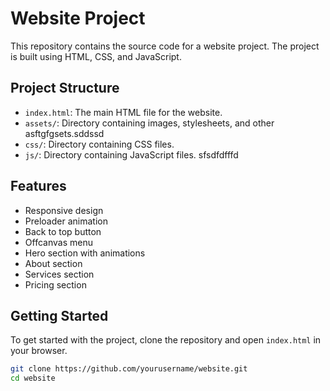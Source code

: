 # Website Project

This repository contains the source code for a website project. The project is built using HTML, CSS, and JavaScript.

## Project Structure

- `index.html`: The main HTML file for the website.
- `assets/`: Directory containing images, stylesheets, and other asftgfgsets.sddssd
- `css/`: Directory containing CSS files.
- `js/`: Directory containing JavaScript files.
sfsdfdfffd
## Features

- Responsive design
- Preloader animation
- Back to top button
- Offcanvas menu
- Hero section with animations
- About section
- Services section
- Pricing section

## Getting Started

To get started with the project, clone the repository and open `index.html` in your browser.

```bash
git clone https://github.com/yourusername/website.git
cd website

